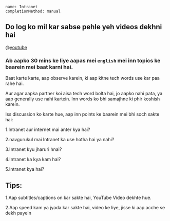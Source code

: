 ```ngMeta
name: Intranet
completionMethod: manual
```
## Do log ko mil kar sabse pehle yeh videos dekhni hai

@[youtube](qZYE-GmKW_c&t=19s)

### Ab aapko 30 mins ke liye aapas mei `english` mei inn topics ke baarein mei baat karni hai.

Baat karte karte, aap observe karein, ki aap kitne tech words use kar paa rahe hai.

Aur agar aapka partner koi aisa tech word bolta hai, jo aapko nahi pata, ya aap generally use nahi kartein. Inn words ko bhi samajhne ki phir koshish karein.

Iss discussion ko karte hue, aap inn points ke baarein mei bhi soch sakte hai:

1.Intranet aur internet mai anter kya hai?

2.navgurukul mai Intranet ka use hotha hai ya nahi?

3.Intranet kyu jharuri hnai?

4.Intranet ka kya kam hai?

5.Intranet kya hai?

## Tips:
1.Aap subtitles/captions on kar sakte hai, YouTube Video dekhte hue.

2.Aap speed kam ya jyada kar sakte hai, video ke liye, jisse ki aap acche se dekh payein
